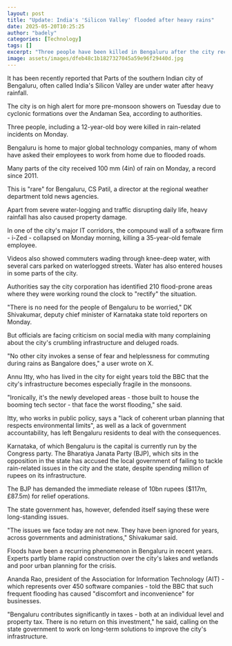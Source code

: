 ```yaml
---
layout: post
title: "Update: India's 'Silicon Valley' flooded after heavy rains"
date: 2025-05-20T10:25:25
author: "badely"
categories: [Technology]
tags: []
excerpt: "Three people have been killed in Bengaluru after the city received heavy rainfall from Sunday night."
image: assets/images/dfeb48c1b1827327045a59e96f29440d.jpg
---
```


It has been recently reported that Parts of the southern Indian city of Bengaluru, often called India's Silicon Valley are under water after heavy rainfall. 

The city is on high alert for more pre-monsoon showers on Tuesday due to cyclonic formations over the Andaman Sea, according to authorities. 

Three people, including a 12-year-old boy were killed in rain-related incidents on Monday.

Bengaluru is home to major global technology companies, many of whom have asked their employees to work from home due to flooded roads. 

Many parts of the city received 100 mm (4in) of rain on Monday, a record since 2011. 

This is "rare" for Bengaluru, CS Patil, a director at the regional weather department  told news agencies. 

Apart from severe water-logging and traffic disrupting daily life, heavy rainfall has also caused property damage. 

In one of the city's major IT corridors, the compound wall of a software firm - i-Zed - collapsed on Monday morning, killing a 35-year-old female employee.

Videos also showed commuters wading through knee-deep water, with several cars parked on waterlogged streets. Water has also entered houses in some parts of the city. 

Authorities say the city corporation has identified 210 flood-prone areas where they were working round the clock to "rectify" the situation. 

"There is no need for the people of Bengaluru to be worried," DK Shivakumar, deputy chief minister of Karnataka state told reporters on Monday. 

But officials are facing criticism on social media with many complaining about the city's crumbling infrastructure and deluged roads. 

"No other city invokes a sense of fear and helplessness for commuting during rains as Bangalore does," a user wrote on X.

Annu Itty, who has lived in the city for eight years told the BBC that the city's infrastructure becomes especially fragile in the monsoons. 

"Ironically, it's the newly developed areas - those built to house the booming tech sector - that face the worst flooding," she said. 

Itty, who works in public policy, says a "lack of coherent urban planning that respects environmental limits", as well as a lack of government accountability, has left Bengaluru residents to deal with the consequences. 

Karnataka, of which Bengaluru is the capital is currently run by the Congress party. The Bharatiya Janata Party (BJP), which sits in the opposition in the state has  accused the local government of failing to tackle rain-related issues in the city and the state, despite spending million of rupees on its infrastructure.

The BJP has demanded the immediate release of 10bn rupees ($117m, £87.5m) for relief operations.

The state government has, however, defended itself saying these were long-standing issues.

"The issues we face today are not new. They have been ignored for years, across governments and administrations," Shivakumar said.

Floods have been a recurring phenomenon in Bengaluru in recent years.  Experts partly blame rapid construction over the city's lakes and wetlands and poor urban planning for the crisis.

Ananda Rao, president of the Association for Information Technology (AIT) - which represents over 450 software companies - told the BBC that such frequent flooding has caused "discomfort and inconvenience" for businesses. 

"Bengaluru contributes significantly in taxes - both at an individual level and property tax. There is no return on this investment," he said, calling on the state government to work on long-term solutions to improve the city's infrastructure. 

